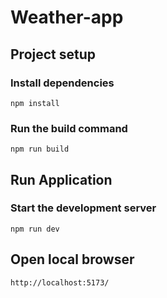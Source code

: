 # Weather-app

## Project setup

### Install dependencies
```
npm install
```

### Run the build command
```
npm run build
```


## Run Application

### Start the development server
```
npm run dev
```
## Open local browser
```
http://localhost:5173/
```
